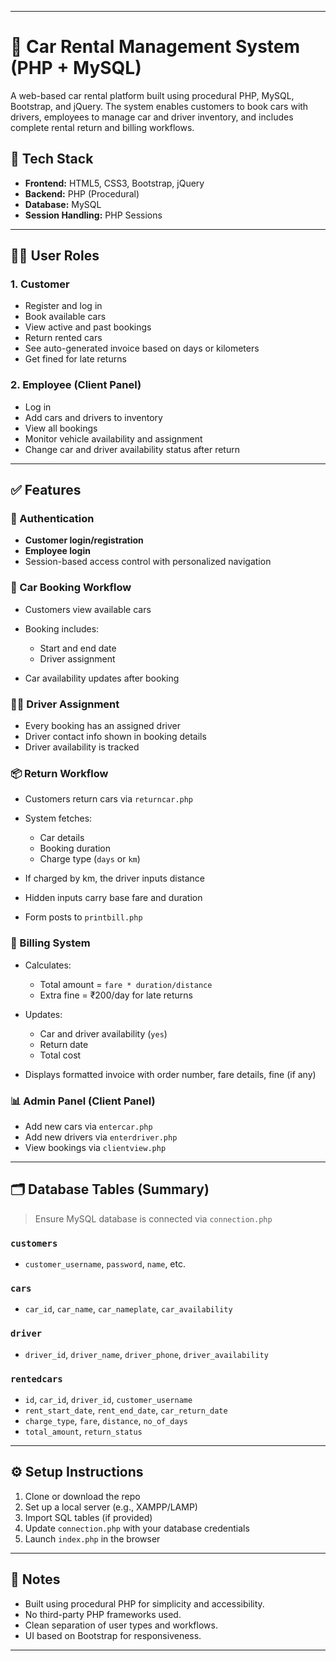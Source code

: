 
---

# 🚗 Car Rental Management System (PHP + MySQL)

A web-based car rental platform built using procedural PHP, MySQL, Bootstrap, and jQuery. The system enables customers to book cars with drivers, employees to manage car and driver inventory, and includes complete rental return and billing workflows.

## 🔧 Tech Stack

* **Frontend:** HTML5, CSS3, Bootstrap, jQuery
* **Backend:** PHP (Procedural)
* **Database:** MySQL
* **Session Handling:** PHP Sessions

---

## 🧑‍💼 User Roles

### 1. **Customer**

* Register and log in
* Book available cars
* View active and past bookings
* Return rented cars
* See auto-generated invoice based on days or kilometers
* Get fined for late returns

### 2. **Employee (Client Panel)**

* Log in
* Add cars and drivers to inventory
* View all bookings
* Monitor vehicle availability and assignment
* Change car and driver availability status after return

---

## ✅ Features

### 🔐 Authentication

* **Customer login/registration**
* **Employee login**
* Session-based access control with personalized navigation

### 🚙 Car Booking Workflow

* Customers view available cars
* Booking includes:

  * Start and end date
  * Driver assignment
* Car availability updates after booking

### 👨‍✈️ Driver Assignment

* Every booking has an assigned driver
* Driver contact info shown in booking details
* Driver availability is tracked

### 📦 Return Workflow

* Customers return cars via `returncar.php`
* System fetches:

  * Car details
  * Booking duration
  * Charge type (`days` or `km`)
* If charged by km, the driver inputs distance
* Hidden inputs carry base fare and duration
* Form posts to `printbill.php`

### 🧾 Billing System

* Calculates:

  * Total amount = `fare * duration/distance`
  * Extra fine = ₹200/day for late returns
* Updates:

  * Car and driver availability (`yes`)
  * Return date
  * Total cost
* Displays formatted invoice with order number, fare details, fine (if any)

### 📊 Admin Panel (Client Panel)

* Add new cars via `entercar.php`
* Add new drivers via `enterdriver.php`
* View bookings via `clientview.php`

---

## 🗂️ Database Tables (Summary)

> Ensure MySQL database is connected via `connection.php`

### `customers`

* `customer_username`, `password`, `name`, etc.

### `cars`

* `car_id`, `car_name`, `car_nameplate`, `car_availability`

### `driver`

* `driver_id`, `driver_name`, `driver_phone`, `driver_availability`

### `rentedcars`

* `id`, `car_id`, `driver_id`, `customer_username`
* `rent_start_date`, `rent_end_date`, `car_return_date`
* `charge_type`, `fare`, `distance`, `no_of_days`
* `total_amount`, `return_status`

---

## ⚙️ Setup Instructions

1. Clone or download the repo
2. Set up a local server (e.g., XAMPP/LAMP)
3. Import SQL tables (if provided)
4. Update `connection.php` with your database credentials
5. Launch `index.php` in the browser

---

## 📝 Notes

* Built using procedural PHP for simplicity and accessibility.
* No third-party PHP frameworks used.
* Clean separation of user types and workflows.
* UI based on Bootstrap for responsiveness.

---


